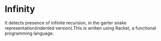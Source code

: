 # Infinity
It detects presence of infinite recursion, in the garter snake representation(indented version).This is wriiten using Racket, a functional 
programming language.
